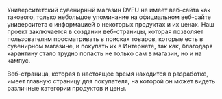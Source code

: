 Университетский сувенирный магазин DVFU не имеет веб-сайта как такового, только небольшое упоминание на официальном веб-сайте университета с информацией о некоторых продуктах и их ценах. Наш проект заключается в создании веб-страницы, которая позволяет пользователям просматривать в поисках товаров, которые есть в сувенирном магазине, и покупать их в Интернете, так как, благодаря карантину стало трудно попасть не только сам в магазин, но и на кампус.

Веб-страница, которая в настоящее время находится в разработке, имеет главную страницу для покупателя, на которой он может видеть различные категории продуктов и цены.
